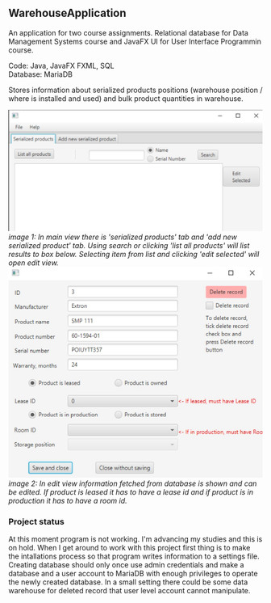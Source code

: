 ## WarehouseApplication

An application for two course assignments. Relational database for Data Management Systems course and JavaFX UI for User Interface Programmin course.

Code: Java, JavaFX FXML, SQL  
Database: MariaDB

Stores information about serialized products positions (warehouse position / where is installed and used) and bulk product quantities in warehouse.

![Screenshot from main view.](mainview.jpg)  
_image 1: In main view there is 'serialized products' tab and 'add new serialized product' tab. Using search or clicking 'list all products' will list results to box below. Selecting item from list and clicking 'edit selected' will open edit view._  
![Screenshot from edit view.](editview.jpg)  
_image 2: In edit view information fetched from database is shown and can be edited. If product is leased it has to have a lease id and if product is in production it has to have a room id._

### Project status

At this moment program is not working. I'm advancing my studies and this is on hold. When I get around to work with this project first thing is to make the intallations process so that program writes information to a settings file. Creating database should only once use admin credentials and make a database and a user account to MariaDB with enough privileges to operate the newly created database. In a small setting there could be some data warehouse for deleted record that user level account cannot manipulate.
